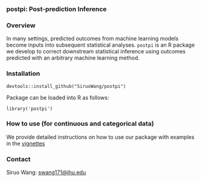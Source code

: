 ### postpi: Post-prediction Inference

### Overview

In many settings, predicted outcomes from machine learning models become inputs into subsequent statistical analyses. `postpi` is an R package we develop to correct downstream statistical inference using outcomes predicted with an arbitrary machine learning method. 


### Installation

    devtools::install_github("SiruoWang/postpi")
    
Package can be loaded into R as follows:

    library('postpi')

### How to use (for continuous and categorical data)

We provide detailed instructions on how to use our package with examples in the  [vignettes](http://www.siruowang.com/postpi/doc/vignettes.html)

### Contact
Siruo Wang: swang171@jhu.edu
